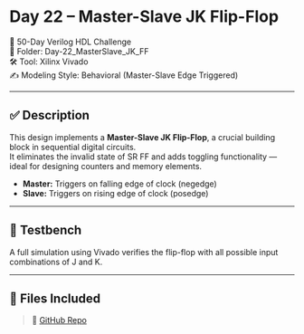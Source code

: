 # Day 22 – Master-Slave JK Flip-Flop

📅 50-Day Verilog HDL Challenge  
📁 Folder: Day-22_MasterSlave_JK_FF  
🛠️ Tool: Xilinx Vivado  
✍️ Modeling Style: Behavioral (Master-Slave Edge Triggered)

---

## ✅ Description

This design implements a **Master-Slave JK Flip-Flop**, a crucial building block in sequential digital circuits.  
It eliminates the invalid state of SR FF and adds toggling functionality — ideal for designing counters and memory elements.

- **Master:** Triggers on falling edge of clock (negedge)
- **Slave:** Triggers on rising edge of clock (posedge)

---

## 🧪 Testbench

A full simulation using Vivado verifies the flip-flop with all possible input combinations of J and K.

---

## 📂 Files Included
> 🔗 [GitHub Repo](https://github.com/dedeep-vlsi-fe-engg/verilog-50day-challenge.git)
